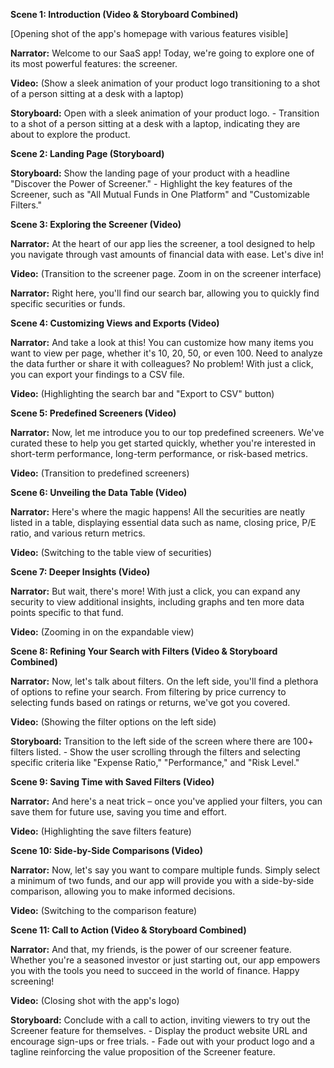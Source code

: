 

**Scene 1: Introduction (Video & Storyboard Combined)**

[Opening shot of the app's homepage with various features visible]

**Narrator:** Welcome to our SaaS app! Today, we're going to explore one of its most powerful features: the screener.

**Video:** (Show a sleek animation of your product logo transitioning to a shot of a person sitting at a desk with a laptop)

**Storyboard:** Open with a sleek animation of your product logo. - Transition to a shot of a person sitting at a desk with a laptop, indicating they are about to explore the product.

**Scene 2: Landing Page (Storyboard)**

**Storyboard:** Show the landing page of your product with a headline "Discover the Power of Screener." - Highlight the key features of the Screener, such as "All Mutual Funds in One Platform" and "Customizable Filters."

**Scene 3: Exploring the Screener (Video)**

**Narrator:** At the heart of our app lies the screener, a tool designed to help you navigate through vast amounts of financial data with ease. Let's dive in!

**Video:** (Transition to the screener page. Zoom in on the screener interface)

**Narrator:** Right here, you'll find our search bar, allowing you to quickly find specific securities or funds.

**Scene 4: Customizing Views and Exports (Video)**

**Narrator:** And take a look at this! You can customize how many items you want to view per page, whether it's 10, 20, 50, or even 100. Need to analyze the data further or share it with colleagues? No problem! With just a click, you can export your findings to a CSV file.

**Video:** (Highlighting the search bar and "Export to CSV" button)

**Scene 5: Predefined Screeners (Video)**

**Narrator:** Now, let me introduce you to our top predefined screeners. We've curated these to help you get started quickly, whether you're interested in short-term performance, long-term performance, or risk-based metrics.

**Video:** (Transition to predefined screeners)

**Scene 6: Unveiling the Data Table (Video)**

**Narrator:** Here's where the magic happens! All the securities are neatly listed in a table, displaying essential data such as name, closing price, P/E ratio, and various return metrics.

**Video:** (Switching to the table view of securities)

**Scene 7: Deeper Insights (Video)**

**Narrator:** But wait, there's more! With just a click, you can expand any security to view additional insights, including graphs and ten more data points specific to that fund.

**Video:** (Zooming in on the expandable view)

**Scene 8: Refining Your Search with Filters (Video & Storyboard Combined)**

**Narrator:** Now, let's talk about filters. On the left side, you'll find a plethora of options to refine your search. From filtering by price currency to selecting funds based on ratings or returns, we've got you covered.

**Video:** (Showing the filter options on the left side)

**Storyboard:** Transition to the left side of the screen where there are 100+ filters listed. - Show the user scrolling through the filters and selecting specific criteria like "Expense Ratio," "Performance," and "Risk Level."

**Scene 9: Saving Time with Saved Filters (Video)**

**Narrator:** And here's a neat trick – once you've applied your filters, you can save them for future use, saving you time and effort.

**Video:** (Highlighting the save filters feature)

**Scene 10: Side-by-Side Comparisons (Video)**

**Narrator:** Now, let's say you want to compare multiple funds. Simply select a minimum of two funds, and our app will provide you with a side-by-side comparison, allowing you to make informed decisions.

**Video:** (Switching to the comparison feature)

**Scene 11: Call to Action (Video & Storyboard Combined)**

**Narrator:** And that, my friends, is the power of our screener feature. Whether you're a seasoned investor or just starting out, our app empowers you with the tools you need to succeed in the world of finance. Happy screening!

**Video:** (Closing shot with the app's logo)

**Storyboard:** Conclude with a call to action, inviting viewers to try out the Screener feature for themselves. - Display the product website URL and encourage sign-ups or free trials. - Fade out with your product logo and a tagline reinforcing the value proposition of the Screener feature.